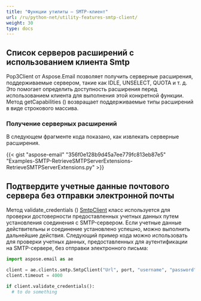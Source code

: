 ```yaml
---
title: "Функции утилиты — SMTP-клиент"
url: /ru/python-net/utility-features-smtp-client/
weight: 30
type: docs
---
```



## **Список серверов расширений с использованием клиента Smtp**
Pop3Client от Aspose.Email позволяет получить серверные расширения, поддерживаемые сервером, такие как IDLE, UNSELECT, QUOTA и т. д. Это помогает определить доступность расширения перед использованием клиента для выполнения этой конкретной функции. Метод getCapabilities () возвращает поддерживаемые типы расширений в виде строкового массива.
### **Получение серверных расширений**
В следующем фрагменте кода показано, как извлекать серверные расширения.



{{< gist "aspose-email" "356f0e128b9d45a7ee779fc813eb87e5" "Examples-SMTP-RetrieveSMTPServerExtensions-RetrieveSMTPServerExtensions.py" >}}

## **Подтвердите учетные данные почтового сервера без отправки электронной почты**

Метод validate_credentials () [SmtpClient](https://reference.aspose.com/email/python-net/aspose.email.clients.smtp/smtpclient/#smtpclient-class) класс используется для проверки достоверности предоставленных учетных данных путем установления соединения с SMTP-сервером. Если учетные данные действительны и соединение установлено успешно, можно выполнить дальнейшие действия. Следующий пример кода можно использовать для проверки учетных данных, предоставленных для аутентификации на SMTP-сервере, без отправки электронного письма:

```py
import aspose.email as ae

client = ae.clients.smtp.SmtpClient("Url", port, "username", "password", ae.clients.SecurityOptions.AUTO)
client.timeout = 4000

if client.validate_credentials():
  # to do something
```
